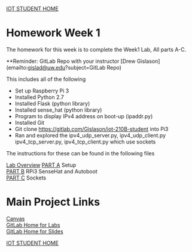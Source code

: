 [IOT STUDENT HOME](https://gitlab.com/Gislason/iot-210B-student/blob/master/README.md)

# Homework Week 1

The homework for this week is to complete the Week1 Lab, All parts A-C.

**Reminder: GitLab Repo with your instructor [Drew Gislason](emailto:gislad@uw.edu?subject=GitLab Repo)

This includes all of the following

* Set up Raspberry Pi 3
* Installed Python 2.7
* Installed Flask (python library)
* Installed sense_hat (python library)
* Program to display IPv4 address on boot-up (ipaddr.py)
* Installed Git
* Git clone https://gitlab.com/Gislason/iot-210B-student into Pi3
* Ran and explored the ipv4_udp_server.py, ipv4_udp_client.py
  ipv4_tcp_server.py, ipv4_tcp_client.py which use sockets

The instructions for these can be found in the following files

[Lab Overview](https://gitlab.com/Gislason/iot-210B-student/blob/master/Lab1/lab.md)
[PART A](https://gitlab.com/Gislason/iot-210B-student/tree/master/Lab1/LabPartA.md) Setup  
[PART B](https://gitlab.com/Gislason/iot-210B-student/tree/master/Lab1/LabPartB.md) RPi3 SenseHat and Autoboot  
[PART C](https://gitlab.com/Gislason/iot-210B-student/tree/master/Lab1/LabPartC.md) Sockets 

# Main Project Links

[Canvas](https://canvas.uw.edu/courses/1113347/pages/front-page)  
[GitLab Home for Labs](https://gitlab.com/Gislason/iot-210B-student)  
[GitLab Home for Slides](https://gitlab.com/Gislason/iot-210B-slides)  
 

[IOT STUDENT HOME](https://gitlab.com/Gislason/iot-210B-student/blob/master/README.md)
